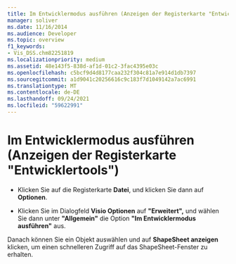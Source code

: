 ```yaml
---
title: Im Entwicklermodus ausführen (Anzeigen der Registerkarte "Entwicklertools")
manager: soliver
ms.date: 11/16/2014
ms.audience: Developer
ms.topic: overview
f1_keywords:
- Vis_DSS.chm82251819
ms.localizationpriority: medium
ms.assetid: 48e143f5-838d-af1d-01c2-3fac4395e03c
ms.openlocfilehash: c5bcf9d4d8177caa232f304c81a7e914d1db7397
ms.sourcegitcommit: a1d9041c20256616c9c183f7d1049142a7ac6991
ms.translationtype: MT
ms.contentlocale: de-DE
ms.lasthandoff: 09/24/2021
ms.locfileid: "59622991"
---
```

# <a name="run-in-developer-mode-display-the-developer-tab"></a>Im Entwicklermodus ausführen (Anzeigen der Registerkarte "Entwicklertools")

- Klicken Sie auf die Registerkarte **Datei**, und klicken Sie dann auf **Optionen**.
    
- Klicken Sie im Dialogfeld **Visio Optionen** auf **"Erweitert",** und wählen Sie dann unter **"Allgemein"** die Option **"Im Entwicklermodus ausführen"** aus.
    
Danach können Sie ein Objekt auswählen und auf **ShapeSheet anzeigen** klicken, um einen schnelleren Zugriff auf das ShapeSheet-Fenster zu erhalten. 
  

